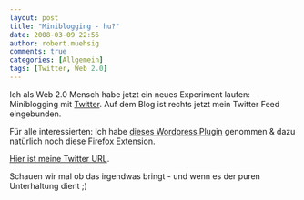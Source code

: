 ```yaml
---
layout: post
title: "Miniblogging - hu?"
date: 2008-03-09 22:56
author: robert.muehsig
comments: true
categories: [Allgemein]
tags: [Twitter, Web 2.0]
---
```

<p>Ich als Web 2.0 Mensch habe jetzt ein neues Experiment laufen: Miniblogging mit <a href="http://twitter.com/home">Twitter</a>. Auf dem Blog ist rechts jetzt mein Twitter Feed eingebunden.</p>  <p>F&#252;r alle interessierten: Ich habe <a href="http://www.velvet.id.au/twitter-wordpress-sidebar-widget/">dieses Wordpress Plugin</a> genommen &amp; dazu nat&#252;rlich noch diese <a href="https://addons.mozilla.org/de/firefox/addon/4664">Firefox Extension</a>.</p>  <p><a href="http://twitter.com/robert0muehsig">Hier ist meine Twitter URL</a>.</p>  <p>Schauen wir mal ob das irgendwas bringt - und wenn es der puren Unterhaltung dient ;)</p>
